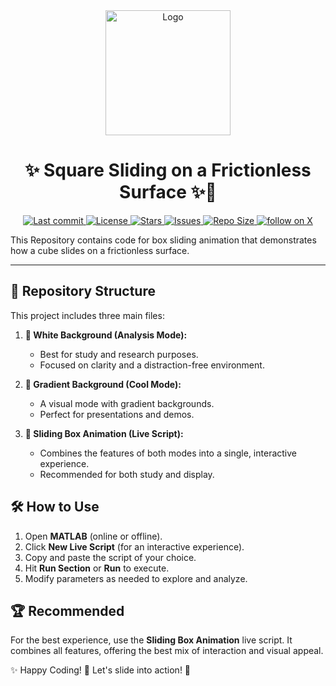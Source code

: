 <div align="center">
  <img src="https://raw.githubusercontent.com/aditya-an1l/sliding_box_matlab/main/media/Logo.jfif" width="200" height="200" alt="Logo">
<h1><b> ✨ Square Sliding on a Frictionless Surface ✨🧊  
</b></h1>
</div>

<div align="center">
  <p>
    <a href="https://github.com/aditya-an1l/sliding_box_matlab/pulse">
      <img alt="Last commit" src="https://img.shields.io/github/last-commit/aditya-an1l/sliding_box_matlab?style=for-the-badge&logo=git&color=1a85a3&logoColor=FFFFFF&labelColor=000000"/>
    </a>
    <a href="https://github.com/aditya-an1l/sliding_box_matlab/blob/main/LICENSE">
      <img alt="License" src="https://img.shields.io/github/license/aditya-an1l/sliding_box_matlab?style=for-the-badge&logo=apache&color=FF4136&logoColor=FFFFFF&labelColor=000000" />
    </a>
    <a href="https://github.com/aditya-an1l/sliding_box_matlab/stargazers">
      <img alt="Stars" src="https://img.shields.io/github/stars/aditya-an1l/sliding_box_matlab?style=for-the-badge&logo=starship&color=1a85a3&logoColor=FFFFFF&labelColor=000000" />
    </a>
    <a href="https://github.com/aditya-an1l/sliding_box_matlab/issues">
      <img alt="Issues" src="https://img.shields.io/github/issues/aditya-an1l/sliding_box_matlab?style=for-the-badge&logo=gitbook&color=FF4136&logoColor=FFFFFF&labelColor=000000" />
    </a>
    <a href="https://github.com/aditya-an1l/sliding_box_matlab">
      <img alt="Repo Size" src="https://img.shields.io/github/repo-size/aditya-an1l/sliding_box_matlab?color=1a85a3&label=SIZE&logo=files&style=for-the-badge&logoColor=FFFFFF&labelColor=000000" />
    </a>
    <a href="https://twitter.com/intent/follow?screen_name=its_aditya_an1l">
      <img alt="follow on X" src="https://img.shields.io/twitter/follow/its_aditya_an1l?style=for-the-badge&logo=x&color=1a85a3&logoColor=FFFFFF&labelColor=000000" />
    </a>
  </p>
</div>

This Repository contains code for box sliding animation that demonstrates how a cube slides on a frictionless surface.

---

## 📁 Repository Structure

This project includes three main files:

1. **📝 White Background (Analysis Mode):**

   - Best for study and research purposes.
   - Focused on clarity and a distraction-free environment.

2. **🎨 Gradient Background (Cool Mode):**

   - A visual mode with gradient backgrounds.
   - Perfect for presentations and demos.

3. **🎥 Sliding Box Animation (Live Script):**
   - Combines the features of both modes into a single, interactive experience.
   - Recommended for both study and display.

## 🛠️ How to Use

1. Open **MATLAB** (online or offline).
2. Click **New Live Script** (for an interactive experience).
3. Copy and paste the script of your choice.
4. Hit **Run Section** or **Run** to execute.
5. Modify parameters as needed to explore and analyze.

## 🏆 Recommended

For the best experience, use the **Sliding Box Animation** live script. It combines all features, offering the best mix of interaction and visual appeal.

✨ Happy Coding! 🎉 Let's slide into action! 🧊
